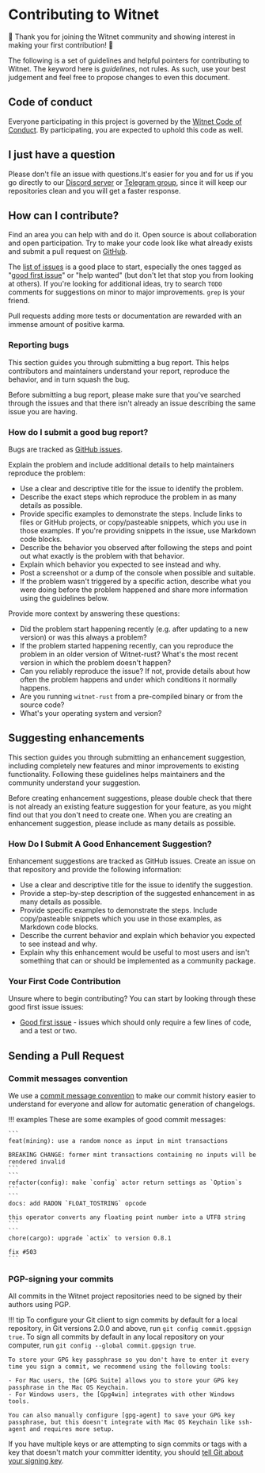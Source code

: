 # Contributing to Witnet

:tada: Thank you for joining the Witnet community and showing interest
in making your first contribution! :tada:

The following is a set of guidelines and helpful pointers for
contributing to Witnet. The keyword here is _guidelines_, not rules. As
such, use your best judgement and feel free to propose changes to even
this document.

## Code of conduct

Everyone participating in this project is governed by the
[Witnet Code of Conduct][code]. By participating, you are expected to
uphold this code as well.

## I just have a question

Please don't file an issue with questions.It's easier for you and for us
if you go directly to our [Discord server][discord] or
[Telegram group][telegram], since it will keep our repositories clean
and you will get a faster response.

## How can I contribute?

Find an area you can help with and do it. Open source is about
collaboration and open participation. Try to make your code look like
what already exists and submit a pull request on [GitHub].

The [list of issues][issues] is a good place to start, especially the
ones tagged as "[good first issue][first-issue]" or "help wanted" (but
don't let that stop you from looking at others). If you're looking for
additional ideas, try to search `TODO` comments for suggestions on minor
to major improvements. `grep` is your friend.

Pull requests adding more tests or documentation are rewarded with an immense amount of positive karma.

### Reporting bugs

This section guides you through submitting a bug report. This helps
contributors and maintainers understand your report, reproduce the
behavior, and in turn squash the bug.

Before submitting a bug report, please make sure that you've searched
through the issues and that there isn't already an issue describing the
same issue you are having.

### How do I submit a good bug report?

Bugs are tracked as [GitHub issues][issues].

Explain the problem and include additional details to help maintainers
reproduce the problem:

* Use a clear and descriptive title for the issue to identify the
  problem.
* Describe the exact steps which reproduce the problem in as many
  details as possible.
* Provide specific examples to demonstrate the steps. Include links to
  files or GitHub projects, or copy/pasteable snippets, which you use in
  those examples. If you're providing snippets in the issue, use
  Markdown code blocks.
* Describe the behavior you observed after following the steps and point
  out what exactly is the problem with that behavior.
* Explain which behavior you expected to see instead and why.
* Post a screenshot or a dump of the console when possible and suitable.
* If the problem wasn't triggered by a specific action, describe what
  you were doing before the problem happened and share more information
  using the guidelines below.

Provide more context by answering these questions:

* Did the problem start happening recently (e.g. after updating to a new
  version) or was this always a problem?
* If the problem started happening recently, can you reproduce the
  problem in an older version of Witnet-rust? What's the most recent
  version in which the problem doesn't happen?
* Can you reliably reproduce the issue? If not, provide details about
  how often the problem happens and under which conditions it normally
  happens.
* Are you running `witnet-rust` from a pre-compiled binary or from the
  source code?
* What's your operating system and version?

## Suggesting enhancements

This section guides you through submitting an enhancement suggestion,
including completely new features and minor improvements to existing
functionality. Following these guidelines helps maintainers and the
community understand your suggestion.

Before creating enhancement suggestions, please double check that there
is not already an existing feature suggestion for your feature, as you
might find out that you don't need to create one. When you are creating
an enhancement suggestion, please include as many details as possible.

### How Do I Submit A Good Enhancement Suggestion?

Enhancement suggestions are tracked as GitHub issues. Create an issue on
that repository and provide the following information:

* Use a clear and descriptive title for the issue to identify the
  suggestion.
* Provide a step-by-step description of the suggested enhancement in as
  many details as possible.
* Provide specific examples to demonstrate the steps. Include
  copy/pasteable snippets which you use in those examples, as Markdown
  code blocks.
* Describe the current behavior and explain which behavior you expected
  to see instead and why.
* Explain why this enhancement would be useful to most users and isn't
  something that can or should be implemented as a community package.

### Your First Code Contribution

Unsure where to begin contributing? You can start by looking through
these good first issue issues:

* [Good first issue][first-issue] - issues which should only require a
  few lines of code, and a test or two.

## Sending a Pull Request

### Commit messages convention

We use a [commit message convention][convention] to make our commit
history easier to understand for everyone and allow for automatic
generation of changelogs.

!!! examples
    These are some examples of good commit messages:
    
    ```
    feat(mining): use a random nonce as input in mint transactions
    
    BREAKING CHANGE: former mint transactions containing no inputs will be rendered invalid 
    ```
    ```
    refactor(config): make `config` actor return settings as `Option`s
    ```
    ```
    docs: add RADON `FLOAT_TOSTRING` opcode
    
    this operator converts any floating point number into a UTF8 string
    ```
    ```
    chore(cargo): upgrade `actix` to version 0.8.1
    
    fix #503
    ```

### PGP-signing your commits
 
All commits in the Witnet project repositories need to be signed by
their authors using PGP.

!!! tip
    To configure your Git client to sign commits by default for a local repository, in Git versions 2.0.0 and above, run `git config commit.gpgsign true`.
    To sign all commits by default in any local repository on your computer, run `git config --global commit.gpgsign true`.
    
    To store your GPG key passphrase so you don't have to enter it every time you sign a commit, we recommend using the following tools:
    
    - For Mac users, the [GPG Suite] allows you to store your GPG key passphrase in the Mac OS Keychain.
    - For Windows users, the [Gpg4win] integrates with other Windows tools.
    
    You can also manually configure [gpg-agent] to save your GPG key passphrase, but this doesn't integrate with Mac OS Keychain like ssh-agent and requires more setup.

If you have multiple keys or are attempting to sign commits or tags with
a key that doesn't match your committer identity, you should
[tell Git about your signing key][signing-key].


[code]: https://github.com/witnet/witnet-rust/blob/master/CODE_OF_CONDUCT.md
[issues]: https://github.com/witnet/witnet-rust/issues
[discord]: https://discord.gg/FDPPv7H
[telegram]: https://t.me/witnetio
[GitHub]: https://github.com/witnet/witnet-rust
[first-issue]: https://github.com/witnet/witnet-rust/labels/good%20first%20issue%20%F0%9F%91%8B
[convention]: https://www.conventionalcommits.org/en/v1.0.0-beta.2/
[GPG Suite]: https://gpgtools.org/
[Gpg4win]: https://www.gpg4win.org/
[gpg-agent]: http://linux.die.net/man/1/gpg-agent
[signing-key]: https://help.github.com/en/articles/telling-git-about-your-signing-key
[grin]: https://github.com/mimblewimble/grin/blob/master/CONTRIBUTING.md
[aragonjs]: https://wiki.aragon.one/submodules/aragon.js/CONTRIBUTING/
[CC0]: https://github.com/aragon/aragon-wiki/blob/master/LICENSE
[apache]: https://github.com/mimblewimble/grin/blob/master/LICENSE